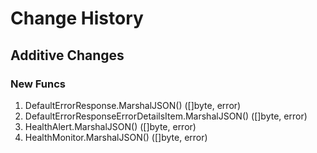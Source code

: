 # Change History

## Additive Changes

### New Funcs

1. DefaultErrorResponse.MarshalJSON() ([]byte, error)
1. DefaultErrorResponseErrorDetailsItem.MarshalJSON() ([]byte, error)
1. HealthAlert.MarshalJSON() ([]byte, error)
1. HealthMonitor.MarshalJSON() ([]byte, error)
